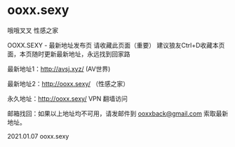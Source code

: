 # ooxx.sexy
哦哦叉叉 性感之家

OOXX.SEXY - 最新地址发布页
请收藏此页面（重要）
建议狼友Ctrl+D收藏本页面，本页随时更新最新地址，永远找到回家路

最新地址1：http://avsj.xyz/  (AV世界)

最新地址2：http://ooxx.sexy/ （性感之家）

永久地址：http://ooxx.sexy/  VPN 翻墙访问

邮箱找回：如果以上地址均不可用，请发邮件到 ooxxback@gmail.com 索取最新地址。

2021.01.07 ooxx.sexy
